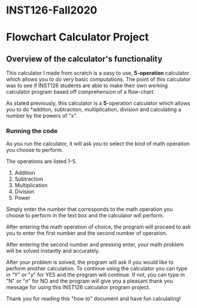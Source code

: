 # INST126-Fall2020


# Flowchart Calculator Project
## Overview of the calculator's functionality

This calculator I made from scratch is a easy to use, **5-operation** calculator which allows you to do very basic computations.
The point of this calculator was to see if INST126 students are able to make their own working calculator program based off
comprehension of a flow-chart.

As stated previously, this calculator is a **5**-operation calculator which allows you to do *additon, subtraction, multiplication, division and calculating a number by the powers of "x".


### Running the code

As you run the calculator, it will ask you to select the kind of math operation you choose to perform.

The operations are listed 1-5.
1. Addition
2. Subtraction
3. Multiplication
4. Division
5. Power

Simply enter the number that corresponds to the math operation you choose to perform in the text box and the calculator will
perform.

After entering the math operation of choice, the program will proceed to ask you to enter the first number and the second number
of operation.

After entering the second number and pressing enter, your math problem will be solved instantly and accurately.

After your problem is solved, the program will ask if you would like to perform another calculation. To continue using the calculator you can type in "Y" or "y" for YES and the program will continue. If not, you can type in "N" or "n" for NO and the program will give you a pleasant thank you message for using this INST126 calculator program project.

Thank you for reading this "how to" document and have fun calculating!

